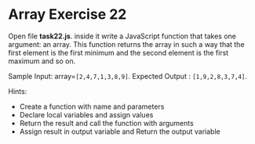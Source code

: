 # Array Exercise 22

Open file **task22.js**. inside it write a JavaScript function that takes one argument: an array. This function returns the array in such a way that the first element is the first minimum and the second element is the first maximum and so on.

Sample Input: array=`[2,4,7,1,3,8,9]`. Expected Output : `[1,9,2,8,3,7,4]`.

Hints:

- Create a function with name and parameters
- Declare local variables and assign values
- Return the result and call the function with arguments
- Assign result in output variable and Return the output variable
